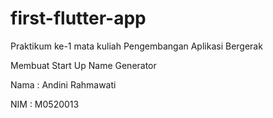 # first-flutter-app
Praktikum ke-1 mata kuliah Pengembangan Aplikasi Bergerak

Membuat Start Up Name Generator

Nama  : Andini Rahmawati

NIM   : M0520013

